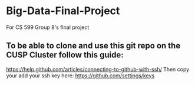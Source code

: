 # Big-Data-Final-Project
For CS 599 Group 8's final project
## To be able to clone and use this git repo on the CUSP Cluster follow this guide:
https://help.github.com/articles/connecting-to-github-with-ssh/
Then copy your add your ssh key here: https://github.com/settings/keys
